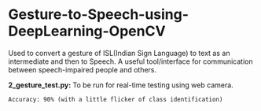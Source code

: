 # Gesture-to-Speech-using-DeepLearning-OpenCV
Used to convert a gesture of ISL(Indian Sign Language) to text as an intermediate and then to Speech. A useful tool/interface for communication between speech-impaired people and others.


**2_gesture_test.py:** To be run for real-time testing using web camera.

    Accuracy: 90% (with a little flicker of class identification)
